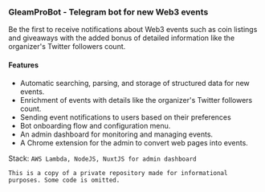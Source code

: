 ### GleamProBot - Telegram bot for new Web3 events
Be the first to receive notifications about Web3 events such as coin listings and giveaways with the added bonus of detailed information like the organizer's Twitter followers count.

#### Features 
- Automatic searching, parsing, and storage of structured data for new events.
- Enrichment of events with details like the organizer's Twitter followers count.
- Sending event notifications to users based on their preferences
- Bot onboarding flow and configuration menu.
- An admin dashboard for monitoring and managing events.
- A Chrome extension for the admin to convert web pages into events.

Stack: `AWS Lambda, NodeJS, NuxtJS for admin dashboard`

`This is a copy of a private repository made for informational purposes. Some code is omitted.`
